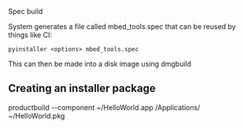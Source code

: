 Spec build

System generates a file called mbed_tools.spec that can be reused by things like CI:

```pyinstaller <options> mbed_tools.spec```
    
This can then be made into a disk image using dmgbuild

## Creating an installer package
productbuild --component ~/HelloWorld.app /Applications/ ~/HelloWorld.pkg
